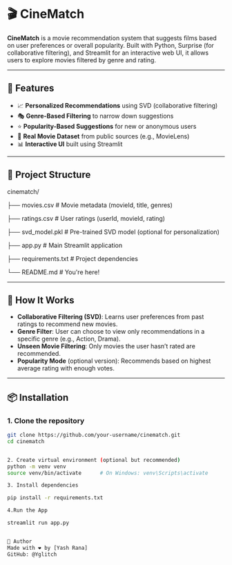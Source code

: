 # 🎬 CineMatch

**CineMatch** is a movie recommendation system that suggests films based on user preferences or overall popularity. Built with Python, Surprise (for collaborative filtering), and Streamlit for an interactive web UI, it allows users to explore movies filtered by genre and rating.

---

## 🚀 Features

- 📈 **Personalized Recommendations** using SVD (collaborative filtering)
- 🎭 **Genre-Based Filtering** to narrow down suggestions
- ⭐ **Popularity-Based Suggestions** for new or anonymous users
- 🎥 **Real Movie Dataset** from public sources (e.g., MovieLens)
- 📊 **Interactive UI** built using Streamlit

---

## 📁 Project Structure

cinematch/

├── movies.csv # Movie metadata (movieId, title, genres)

├── ratings.csv # User ratings (userId, movieId, rating)

├── svd_model.pkl # Pre-trained SVD model (optional for personalization)

├── app.py # Main Streamlit application

├── requirements.txt # Project dependencies

└── README.md # You're here!


---

## 🧠 How It Works

- **Collaborative Filtering (SVD)**: Learns user preferences from past ratings to recommend new movies.
- **Genre Filter**: User can choose to view only recommendations in a specific genre (e.g., Action, Drama).
- **Unseen Movie Filtering**: Only movies the user hasn’t rated are recommended.
- **Popularity Mode** (optional version): Recommends based on highest average rating with enough votes.

---

## 📦 Installation

### 1. Clone the repository

```bash
git clone https://github.com/your-username/cinematch.git
cd cinematch


2. Create virtual environment (optional but recommended)
python -m venv venv
source venv/bin/activate      # On Windows: venv\Scripts\activate

3. Install dependencies

pip install -r requirements.txt

4.Run the App

streamlit run app.py


🙌 Author
Made with ❤️ by [Yash Rana]
GitHub: @Yglitch
